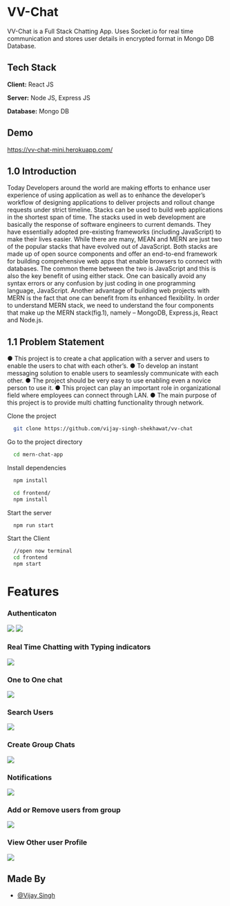 
# VV-Chat 

VV-Chat is a Full Stack Chatting App.
Uses Socket.io for real time communication and stores user details in encrypted format in Mongo DB Database.
## Tech Stack

**Client:** React JS

**Server:** Node JS, Express JS

**Database:** Mongo DB
  
## Demo

https://vv-chat-mini.herokuapp.com/

## 1.0	Introduction
Today Developers around the world are making efforts to enhance user experience of using application as well as to enhance the developer’s workflow of designing applications to deliver projects and rollout change requests under strict timeline. Stacks can be used to build web applications in the shortest span of time. The stacks used in web development are basically the response of software engineers to current demands. They have essentially adopted pre-existing frameworks (including JavaScript) to make their lives easier.
While there are many, MEAN and MERN are just two of the popular stacks that have evolved out of JavaScript. Both stacks are made up of open source components and offer an end-to-end framework for building comprehensive web apps that enable browsers to connect with databases. The common theme between the two is JavaScript and this is also the key benefit of using either stack. One can basically avoid any syntax errors or any confusion by just coding in one programming language, JavaScript. Another advantage of building web projects with MERN is the fact that one can benefit from its enhanced flexibility.
In order to understand MERN stack, we need to understand the four components that make up the MERN stack(fig.1), namely – MongoDB, Express.js, React and Node.js.


## 1.1	Problem Statement
●	This project is to create a chat application with a server and users to enable the users to chat with
each other’s.
●	To develop an instant messaging solution to enable users to seamlessly communicate with each other.
●	The project should be very easy to use enabling even a novice person to use it.
●	This project can play an important role in organizational field where employees can connect through LAN.
●	The main purpose of this project is to provide multi chatting functionality through network.




Clone the project

```bash
  git clone https://github.com/vijay-singh-shekhawat/vv-chat
```

Go to the project directory

```bash
  cd mern-chat-app
```

Install dependencies

```bash
  npm install
```

```bash
  cd frontend/
  npm install
```

Start the server

```bash
  npm run start
```
Start the Client

```bash
  //open now terminal
  cd frontend
  npm start
```

  
# Features

### Authenticaton
![](https://github.com/piyush-eon/mern-chat-app/blob/master/screenshots/login.PNG)
![](https://github.com/piyush-eon/mern-chat-app/blob/master/screenshots/signup.PNG)
### Real Time Chatting with Typing indicators
![](https://github.com/piyush-eon/mern-chat-app/blob/master/screenshots/real-time.PNG)
### One to One chat
![](https://github.com/piyush-eon/mern-chat-app/blob/master/screenshots/mainscreen.PNG)
### Search Users
![](https://github.com/piyush-eon/mern-chat-app/blob/master/screenshots/search.PNG)
### Create Group Chats
![](https://github.com/piyush-eon/mern-chat-app/blob/master/screenshots/new%20grp.PNG)
### Notifications 
![](https://github.com/piyush-eon/mern-chat-app/blob/master/screenshots/group%20%2B%20notif.PNG)
### Add or Remove users from group
![](https://github.com/piyush-eon/mern-chat-app/blob/master/screenshots/add%20rem.PNG)
### View Other user Profile
![](https://github.com/piyush-eon/mern-chat-app/blob/master/screenshots/profile.PNG)
## Made By

- [@Vijay Singh](https://github.com/vijay-singh-shekhawat)

  
